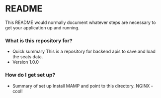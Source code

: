 # README #

This README would normally document whatever steps are necessary to get your application up and running.

### What is this repository for? ###

* Quick summary
  This is a repository for backend apis to save and load the seats data.
* Version
  1.0.0

### How do I get set up? ###

* Summary of set up
	Install MAMP and point to this directory. NGINX - cool!

